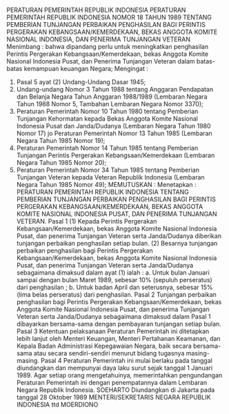  PERATURAN PEMERINTAH REPUBLIK INDONESIA PERATURAN PEMERINTAH REPUBLIK INDONESIA NOMOR 18 TAHUN 1989 TENTANG PEMBERIAN TUNJANGAN PERBAIKAN PENGHASILAN BAGI PERINTIS PERGERAKAN KEBANGSAAN/KEMERDEKAAN, BEKAS ANGGOTA KOMITE NASIONAL INDONESIA, DAN PENERIMA TUNJANGAN VETERAN
Menimbang :
 bahwa dipandang perlu untuk meningkatkan penghasilan Perintis Pergerakan Kebangsaan/Kemerdekaan, bekas Anggota Komite Nasional Indonesia Pusat, dan Penerima Tunjangan Veteran dalam batas-batas kemampuan keuangan Negara;
Mengingat :

1. Pasal 5 ayat (2) Undang-Undang Dasar 1945;
2. Undang-undang Nomor 3 Tahun 1988 tentang Anggaran Pendapatan dan Belanja Negara Tahun Anggaran 1988/1989 (Lembaran Negara Tahun 1988 Nomor 5, Tambahan Lembaran Negara Nomor 3370);
3. Peraturan Pemerintah Nomor 10 Tahun 1980 tentang Pemberian Tunjangan Kehormatan kepada Bekas Anggota Komite Nasional Indonesia Pusat dan Janda/Dudanya (Lembaran Negara Tahun 1980 Nomor 17) jo Peraturan Pemerintah Nomor 13 Tahun 1985 (Lembaran Negara Tahun 1985 Nomor 19);
4. Peraturan Pemerintah Nomor 14 Tahun 1985 tentang Pemberian Tunjangan Perintis Pergerakan Kebangsaan/Kemerdekaan (Lembaran Negara Tahun 1985 Nomor 20);
5. Peraturan Pemerintah Nomor 34 Tahun 1985 tentang Pemberian Tunjangan Veteran kepada Veteran Republik Indonesia (Lembaran Negara Tahun 1985 Nomor 49);
MEMUTUSKAN :
 Menetapkan : PERATURAN PEMERINTAH REPUBLIK INDONESIA TENTANG PEMBERIAN TUNJANGAN PERBAIKAN PENGHASILAN BAGI PERINTIS PERGERAKAN KEBANGSAAN/KEMERDEKAAN, BEKAS ANGGOTA KOMITE NASIONAL INDONESIA PUSAT, DAN PENERIMA TUNJANGAN VETERAN.
Pasal 1
(1) Kepada Perintis Pergerakan Kebangsaan/Kemerdekaan, bekas Anggota Komite Nasional Indonesia Pusat, dan penerima Tunjangan Veteran serta Janda/Dudanya diberikan tunjangan perbaikan penghasilan setiap bulan.
(2) Besarnya tunjangan perbaikan penghasilan bagi Perintis Pergerakan Kebangsaan/Kemerdekaan, bekas Anggota Komite Nasional Indonesia Pusat, dan penerima Tunjangan Veteran serta Janda/Dudanya sebagaimana dimaksud dalam ayat (1) ialah :
a. Untuk bulan Januari sampai dengan bulan Maret 1989, sebesar 10% (sepuluh perseratus) dari penghasilan ;
b. Untuk badan April dan seterusnya, sebesar 15% (lima belas perseratus) dari penghasilan.
Pasal 2
Tunjangan perbaikan penghasilan bagi Perintis Pergerakan Kebangsaan/Kemerdekaan, bekas Anggota Komite Nasional Indonesia Pusat, dan penerima Tunjangan Veteran serta Janda/Dudanya sebagaimana dimaksud dalam Pasal 1 dibayarkan bersama-sama dengan pembayaran tunjangan setiap bulan.
Pasal 3
Ketentuan pelaksanaan Peraturan Pemerintah ini ditetapkan lebih lanjut oleh Menteri Keuangan, Menteri Pertahanan Keamanan, dan Kepala Badan Administrasi Kepegawaian Negara, baik secara bersama-sama atau secara sendiri-sendiri menurut bidang tugasnya masing-masing.
Pasal 4
Peraturan Pemerintah ini mulai berlaku pada tanggal diundangkan dan mempunyai daya laku surut sejak tanggal 1 Januari 1989. Agar setiap orang mengetahuinya, memerintahkan pengundangan Peraturan Pemerintah ini dengan penempatannya dalam Lembaran Negara Republik Indonesia. SOEHARTO Diundangkan di Jakarta pada tanggal 28 Oktober 1989 MENTERI/SEKRETARIS NEGARA REPUBLIK INDONESIA ttd MOERDIONO